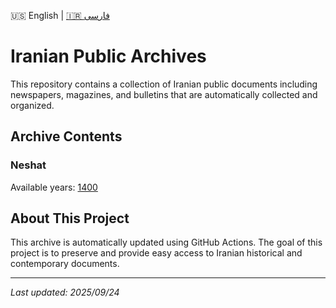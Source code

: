 🇺🇸 English | [🇮🇷 فارسی](README.md)

# Iranian Public Archives

This repository contains a collection of Iranian public documents including newspapers, magazines, and bulletins that are automatically collected and organized.

## Archive Contents

### Neshat

Available years: [1400](old-newspaper/neshat/1400)

## About This Project

This archive is automatically updated using GitHub Actions. The goal of this project is to preserve and provide easy access to Iranian historical and contemporary documents.

---
*Last updated: 2025/09/24*

